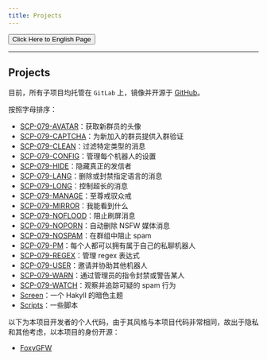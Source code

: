 ```yaml
---
title: Projects
---
```


<link rel="stylesheet" href="/css/chinese.css">
<button onmouseover="PlaySound('totop1')" onmouseout="StopSound('totop1')" onclick="window.location.href = '/projects/';" class="en">Click Here to English Page</button>

---

## Projects

目前，所有子项目均托管在 `GitLab` 上，镜像并开源于 [GitHub](https://github.com/scp-079)。

按照字母排序：

- [SCP-079-AVATAR](https://github.com/scp-079/scp-079-avatar)：获取新群员的头像
- [SCP-079-CAPTCHA](https://github.com/scp-079/scp-079-captcha)：为新加入的群员提供入群验证
- [SCP-079-CLEAN](https://github.com/scp-079/scp-079-clean)：过滤特定类型的消息
- [SCP-079-CONFIG](https://github.com/scp-079/scp-079-config)：管理每个机器人的设置
- [SCP-079-HIDE](https://github.com/scp-079/scp-079-hide)：隐藏真正的发信者
- [SCP-079-LANG](https://github.com/scp-079/scp-079-lang)：删除或封禁指定语言的消息
- [SCP-079-LONG](https://github.com/scp-079/scp-079-long)：控制超长的消息
- [SCP-079-MANAGE](https://github.com/scp-079/scp-079-manage)：至尊戒驭众戒
- [SCP-079-MIRROR](https://github.com/scp-079/scp-079-mirror)：我能看到什么
- [SCP-079-NOFLOOD](https://github.com/scp-079/scp-079-noflood)：阻止刷屏消息
- [SCP-079-NOPORN](https://github.com/scp-079/scp-079-noporn)：自动删除 NSFW 媒体消息
- [SCP-079-NOSPAM](https://github.com/scp-079/scp-079-nospam)：在群组中阻止 spam
- [SCP-079-PM](https://github.com/scp-079/scp-079-pm)：每个人都可以拥有属于自己的私聊机器人
- [SCP-079-REGEX](https://github.com/scp-079/scp-079-regex)：管理 regex 表达式
- [SCP-079-USER](https://github.com/scp-079/scp-079-user)：邀请并协助其他机器人
- [SCP-079-WARN](https://github.com/scp-079/scp-079-warn)：通过管理员的指令封禁或警告某人
- [SCP-079-WATCH](https://github.com/scp-079/scp-079-watch)：观察并追踪可疑的 spam 行为
- [Screen](https://github.com/scp-079/screen)：一个 Hakyll 的暗色主题
- [Scripts](https://github.com/scp-079/scripts)：一些脚本

以下为本项目开发者的个人代码，由于其风格与本项目代码非常相同，故出于隐私和其他考虑，以本项目的身份开源：

- [FoxyGFW](https://github.com/scp-079/foxygfw)

<audio src="/audio/page/projects.ogg" autoplay></audio>
